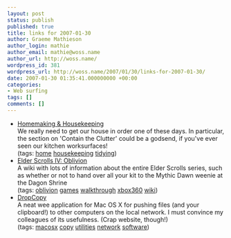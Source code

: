 ```yaml
---
layout: post
status: publish
published: true
title: links for 2007-01-30
author: Graeme Mathieson
author_login: mathie
author_email: mathie@woss.name
author_url: http://woss.name/
wordpress_id: 381
wordpress_url: http://woss.name/2007/01/30/links-for-2007-01-30/
date: 2007-01-30 01:35:41.000000000 +00:00
categories:
- Web surfing
tags: []
comments: []
---
```

<ul class="delicious">
	<li>
		<div class="delicious-link"><a href="http://www.squidoo.com/homemaking">Homemaking & Housekeeping</a></div>
		<div class="delicious-extended">We really need to get our house in order one of these days.  In particular, the section on 'Contain the Clutter' could be a godsend, if you've ever seen our kitchen worksurfaces!</div>
		<div class="delicious-tags">(tags: <a href="http://del.icio.us/mathie/home">home</a> <a href="http://del.icio.us/mathie/housekeeping">housekeeping</a> <a href="http://del.icio.us/mathie/tidying">tidying</a>)</div>
	</li>
	<li>
		<div class="delicious-link"><a href="http://www.uesp.net/wiki/Oblivion:Oblivion">Elder Scrolls IV: Oblivion</a></div>
		<div class="delicious-extended">A wiki with lots of information about the entire Elder Scrolls series, such as whether or not to hand over all your kit to the Mythic Dawn weenie at the Dagon Shrine</div>
		<div class="delicious-tags">(tags: <a href="http://del.icio.us/mathie/oblivion">oblivion</a> <a href="http://del.icio.us/mathie/games">games</a> <a href="http://del.icio.us/mathie/walkthrough">walkthrough</a> <a href="http://del.icio.us/mathie/xbox360">xbox360</a> <a href="http://del.icio.us/mathie/wiki">wiki</a>)</div>
	</li>
	<li>
		<div class="delicious-link"><a href="http://10base-t.com/#dropcopy">DropCopy</a></div>
		<div class="delicious-extended">A neat wee application for Mac OS X for pushing files (and your clipboard!) to other computers on the local network.  I must convince my colleagues of its usefulness.  (Crap website, though!)</div>
		<div class="delicious-tags">(tags: <a href="http://del.icio.us/mathie/macosx">macosx</a> <a href="http://del.icio.us/mathie/copy">copy</a> <a href="http://del.icio.us/mathie/utilities">utilities</a> <a href="http://del.icio.us/mathie/network">network</a> <a href="http://del.icio.us/mathie/software">software</a>)</div>
	</li>
</ul>
